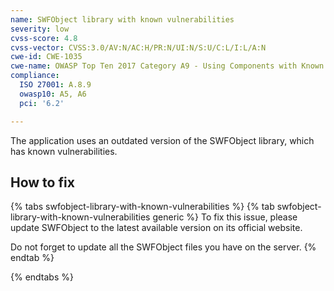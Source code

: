 ```yaml
---
name: SWFObject library with known vulnerabilities
severity: low
cvss-score: 4.8
cvss-vector: CVSS:3.0/AV:N/AC:H/PR:N/UI:N/S:U/C:L/I:L/A:N
cwe-id: CWE-1035
cwe-name: OWASP Top Ten 2017 Category A9 - Using Components with Known Vulnerabilities
compliance:
  ISO 27001: A.8.9
  owasp10: A5, A6
  pci: '6.2'

---            
```


The application uses an outdated version of the SWFObject library, which has known vulnerabilities.

## How to fix

{% tabs swfobject-library-with-known-vulnerabilities %}
{% tab swfobject-library-with-known-vulnerabilities generic %}
To fix this issue, please update SWFObject to the latest available version on its official website.

Do not forget to update all the SWFObject files you have on the server.
{% endtab %}

{% endtabs %}
